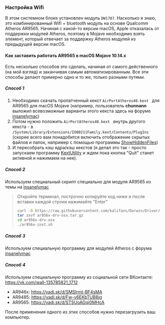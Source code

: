 ### Настройка Wifi

В этом системном блоке установлен модуль `DW1707`. Насколько я знаю, это комбинированный Wifi + bluetooth модуль на основе Qualcomm Atheros AR9565. Начиная с какой-то версии macOS, Apple отказалась от поддержки модулей Atheros, поэтому в Mojave необходимо взять элемент, который отвечает за поддержку Atheros модулей из предыдущей версии macOS.

#### Как заставить работать AR9565 в macOS Mojave 10.14.x

Есть несколько способов это сделать, начиная от самого действенного (на мой взгляд) и заканчивая самым автоматизированным. Все эти способы делают примерно одно и то же, только разными путями.

##### Способ 1

1. Необходимо скачать пропатченный кекст `AirPortAtheros40.kext ` для AR9565 для macOS Mojave (например, пользователь **chunnann** выложил всевозможные варианты этого кекста здесь на форуме [insanelymac](https://www.insanelymac.com/forum/topic/312045-atheros-wireless-driver-os-x-101112-for-unsupported-cards/?page=17&tab=comments#comment-2509900))
2. Потом нужно положить `AirPortAtheros40.kext ` внутрь другого кекста - в `/System/Library/Extensions/IO80211Family.kext/Contents/PlugIns ` (скорее всего вам понадобится включить отображение скрытых файлов и папок, например с помощью программы [ShowHiddenFiles](https://gotoes.org/sales/ShowHiddenFilesMacOSX/How_To_Show_Hidden_Files.php))
3. И пересобрать кэш ядра/кэш кекстов (я делал это так - просто запускаем программу [KextUtility]([http://cvad-mac.narod.ru/index/0-4](https://vk.com/away.php?to=http%3A%2F%2Fcvad-mac.narod.ru%2Findex%2F0-4&cc_key=)) и ждем пока кнопка "Quit" станет активной и нажимаем на нее).

##### Способ 2

Используем специальный скрипт специально для модуля AR9565 из темы на [insanelymac](https://www.insanelymac.com/forum/topic/328426-qualcomm-atheros-ar9565-wireless-for-os-x-108-1014/)

> Откройте терминал, построчно копируйте код ниже и после вставки каждой строки нажимайте "Enter"
>
> ```bash
> curl -O https://raw.githubusercontent.com/kalifans/Darwin/Driver/ar956x-drv-osx.tar.gz
> tar zxvf ar956x-drv-osx.tar.gz
> cd ar956x-drv-osx
> ./ar956x-inst.sh
> ```

##### Способ 3

Используем специальную программу для модулей Atheros с форума [insanelymac](https://www.insanelymac.com/forum/files/file/956-atheros-installer-for-macos-mojave-and-catalina/)

##### Способ 4

Используем специальную программу из социальной сети ВКонтакте: https://vk.com/wall-135785821_1712
* AR946x: https://yadi.sk/d/SMSlrmt-BF4sMA
* AR9485: https://yadi.sk/d/Fw-v6EKbTUB8jg
* AR9565: https://yadi.sk/d/STSUoAGqi0MHcA

После применения одного из этих способов нужно перезагрузить ваш компьютер.